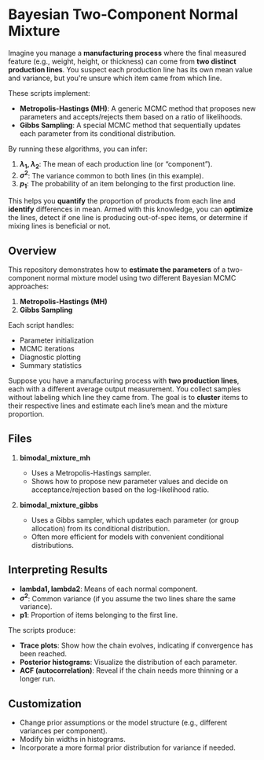# Bayesian Two-Component Normal Mixture

Imagine you manage a **manufacturing process** where the final measured feature (e.g., weight, height, or thickness) can come from **two distinct production lines**. You suspect each production line has its own mean value and variance, but you're unsure which item came from which line. 

These scripts implement:
- **Metropolis-Hastings (MH)**: A generic MCMC method that proposes new parameters and accepts/rejects them based on a ratio of likelihoods.  
- **Gibbs Sampling**: A special MCMC method that sequentially updates each parameter from its conditional distribution.

By running these algorithms, you can infer:
1. **$\lambda_1$, $\lambda_2$**: The mean of each production line (or “component”).  
2. **$\sigma^2$**: The variance common to both lines (in this example).  
3. **$p_1$**: The probability of an item belonging to the first production line.

This helps you **quantify** the proportion of products from each line and **identify** differences in mean. Armed with this knowledge, you can **optimize** the lines, detect if one line is producing out-of-spec items, or determine if mixing lines is beneficial or not.


## Overview
This repository demonstrates how to **estimate the parameters** of a two-component normal mixture model using two different Bayesian MCMC approaches:
1. **Metropolis-Hastings (MH)**
2. **Gibbs Sampling**

Each script handles:
- Parameter initialization
- MCMC iterations
- Diagnostic plotting
- Summary statistics

Suppose you have a manufacturing process with **two production lines**, each with a different average output measurement. You collect samples without labeling which line they came from. The goal is to **cluster** items to their respective lines and estimate each line’s mean and the mixture proportion. 

## Files
1. **bimodal_mixture_mh**  
   - Uses a Metropolis-Hastings sampler.  
   - Shows how to propose new parameter values and decide on acceptance/rejection based on the log-likelihood ratio.

2. **bimodal_mixture_gibbs**  
   - Uses a Gibbs sampler, which updates each parameter (or group allocation) from its conditional distribution.  
   - Often more efficient for models with convenient conditional distributions.

## Interpreting Results
- **lambda1, lambda2**: Means of each normal component.
- **$\sigma^2$**: Common variance (if you assume the two lines share the same variance).
- **p1**: Proportion of items belonging to the first line.

The scripts produce:
- **Trace plots**: Show how the chain evolves, indicating if convergence has been reached.
- **Posterior histograms**: Visualize the distribution of each parameter.
- **ACF (autocorrelation)**: Reveal if the chain needs more thinning or a longer run.

## Customization
- Change prior assumptions or the model structure (e.g., different variances per component).
- Modify bin widths in histograms.
- Incorporate a more formal prior distribution for variance if needed.
